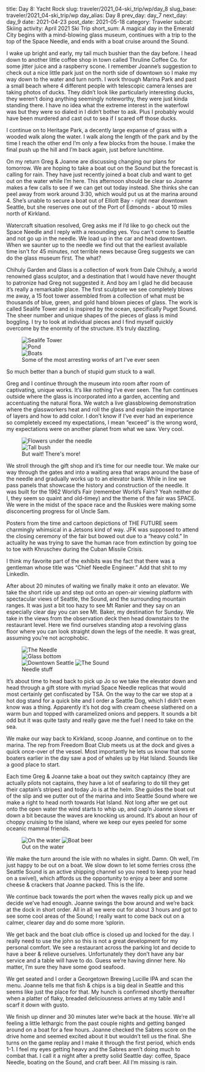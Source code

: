 title: Day 8: Yacht Rock
slug: traveler/2021_04-ski_trip/wp/day_8
slug_base: traveler/2021_04-ski_trip/wp
day_alias: Day 8
prev_day: day_7
next_day: day_9
date: 2021-04-23
post_date: 2021-05-18
category: Traveler
subcat: Skiing
activity: April 2021 Ski Trip
short_sum: A magical day in the Emerald City begins with a mind-blowing glass museum, continues with a trip to the top of the Space Needle, and ends with a boat cruise around the Sound.

I wake up bright and early, my tail much bushier than the day before. I head down to another little coffee shop in town called Thruline Coffee Co. for some jitter juice and a raspberry scone. I remember Joanne’s suggestion to check out a nice little park just on the north side of downtown so I make my way down to the water and turn north. I work through Marina Park and past a small beach where 4 different people with telescopic camera lenses are taking photos of ducks. They didn’t look like particularly interesting ducks, they weren’t doing anything seemingly noteworthy, they were just kinda standing there. I have no idea what the extreme interest in the waterfowl was but they were so dialed in I didn’t bother to ask. Plus I probably would have been murdered and cast out to sea if I scared off those ducks.

I continue on to Heritage Park, a decently large expanse of grass with a wooded walk along the water. I walk along the length of the park and by the time I reach the other end I’m only a few blocks from the house. I make the final push up the hill and I’m back again, just before lunchtime.

On my return Greg & Joanne are discussing changing our plans for tomorrow. We are hoping to take a boat out on the Sound but the forecast is calling for rain. They have just recently joined a boat club and want to get out on the water while I’m here. This afternoon should be clear so Joanne makes a few calls to see if we can get out today instead. She thinks she can peel away from work around 3:30, which would put us at the marina around 4. She’s unable to secure a boat out of Elliott Bay - right near downtown Seattle, but she reserves one out of the Port of Edmonds - about 10 miles north of Kirkland.

Watercraft situation resolved, Greg asks me if I’d like to go check out the Space Needle and I reply with a resounding yes. You can’t come to Seattle and not go up in the needle. We load up in the car and head downtown. When we saunter up to the needle we find out that the earliest available time isn't for 45 minutes, not terrible news because Greg suggests we can do the glass museum first. The what?

Chihuly Garden and Glass is a collection of work from Dale Chihuly, a world renowned glass sculptor, and a destination that I would have never thought to patronize had Greg not suggested it. And boy am I glad he did because it’s really a remarkable place. The first sculpture we see completely blows me away, a 15 foot tower assembled from a collection of what must be thousands of blue, green, and gold hand blown pieces of glass. The work is called Sealife Tower and is inspired by the ocean, specifically Puget Sound. The sheer number and unique shapes of the pieces of glass is mind boggling. I try to look at individual pieces and I find myself quickly overcome by the enormity of the structure. It’s truly dazzling.

<figure class="figure">
  <div class="row">
    <div class="col-6">
      <img class="figure-img img-fluid float-left rounded" src="/theme/images/traveler/2021_04-ski_trip/chihuly_1.jpg" alt="Sealife Tower">
    </div>
    <div class="col-6">
      <img class="figure-img img-fluid float-right rounded" src="/theme/images/traveler/2021_04-ski_trip/chihuly_2.jpg" alt="Pond">
    </div>
  </div>
  <img class="figure-img img-fluid mt-2 rounded" src="/theme/images/traveler/2021_04-ski_trip/chihuly_3.jpg" alt="Boats">
  <figcaption class="figure-caption">Some of the most arresting works of art I've ever seen</figcaption>
</figure>

So much better than a bunch of stupid gum stuck to a wall.

Greg and I continue through the museum into room after room of captivating, unique works. It’s like nothing I’ve ever seen. The fun continues outside where the glass is incorporated into a garden, accenting and accentuating the natural flora. We watch a live glassblowing demonstration where the glassworkers heat and roll the glass and explain the importance of layers and how to add color. I don’t know if I’ve ever had an experience so completely exceed my expectations, I mean “exceed” is the wrong word, my expectations were on another planet from what we saw. Very cool.

<figure class="figure">
  <div class="row">
    <div class="col-6">
      <img class="figure-img img-fluid float-left rounded" src="/theme/images/traveler/2021_04-ski_trip/chihuly_4.jpg" alt="Flowers under the needle">
    </div>
    <div class="col-6">
      <img class="figure-img img-fluid float-right rounded" src="/theme/images/traveler/2021_04-ski_trip/chihuly_5.jpg" alt="Tall bush">
    </div>
  </div>
  <figcaption class="figure-caption">But wait! There's more!</figcaption>
</figure>

We stroll through the gift shop and it’s time for our needle tour. We make our way through the gates and into a waiting area that wraps around the base of the needle and gradually works up to an elevator bank. While in line we pass panels that showcase the history and construction of the needle. It was built for the 1962 World’s Fair (remember World’s Fairs? Yeah neither do I, they seem so quaint and old-timey) and the theme of the fair was SPACE. We were in the midst of the space race and the Ruskies were making some disconcerting progress for ol Uncle Sam.

Posters from the time and cartoon depictions of THE FUTURE seem charmingly whimsical in a Jetsons kind of way. JFK was supposed to attend the closing ceremony of the fair but bowed out due to a “heavy cold.” In actuality he was trying to save the human race from extinction by going toe to toe with Khruschev during the Cuban Missile Crisis.

I think my favorite part of the exhibits was the fact that there was a gentleman whose title was “Chief Needle Engineer.” Add that shit to my LinkedIn.

After about 20 minutes of waiting we finally make it onto an elevator. We take the short ride up and step out onto an open-air viewing platform with spectacular views of Seattle, the Sound, and the surrounding mountain ranges. It was just a bit too hazy to see Mt Ranier and they say on an especially clear day you can see Mt. Baker, my destination for Sunday. We take in the views from the observation deck then head downstairs to the restaurant level. Here we find ourselves standing atop a revolving glass floor where you can look straight down the legs of the needle. It was great, assuming you’re not acrophobic.

<figure class="figure">
  <div class="row">
    <div class="col-6">
      <img class="figure-img img-fluid float-left rounded" src="/theme/images/traveler/2021_04-ski_trip/needle.jpg" alt="The Needle">
    </div>
    <div class="col-6">
      <img class="figure-img img-fluid float-right rounded" src="/theme/images/traveler/2021_04-ski_trip/glass_bottom.jpg" alt="Glass bottom">
    </div>
  </div>
  <img class="figure-img img-fluid mt-2 rounded" src="/theme/images/traveler/2021_04-ski_trip/seattle_dt.jpg" alt="Downtown Seattle">
  <img class="figure-img img-fluid mt-2 rounded" src="/theme/images/traveler/2021_04-ski_trip/sound_pano.jpg" alt="The Sound">
  <figcaption class="figure-caption">Needle stuff</figcaption>
</figure>

It’s about time to head back to pick up Jo so we take the elevator down and head through a gift store with myriad Space Needle replicas that would most certainly get confiscated by TSA. On the way to the car we stop at a hot dog stand for a quick bite and I order a Seattle Dog, which I didn’t even know was a thing. Apparently it’s hot dog with cream cheese slathered on a warm bun and topped with caramelized onions and peppers. It sounds a bit odd but it was quite tasty and really gave me the fuel I need to take on the sea.

We make our way back to Kirkland, scoop Joanne, and continue on to the marina. The rep from Freedom Boat Club meets us at the dock and gives a quick once-over of the vessel. Most importantly he lets us know that some boaters earlier in the day saw a pod of whales up by Hat Island. Sounds like a good place to start.

Each time Greg & Joanne take a boat out they switch captaincy (they are actually pilots not captains, they have a lot of seafaring to do till they get their captain’s stripes) and today Jo is at the helm. She guides the boat out of the slip and we putter out of the marina and into Seattle Sound where we make a right to head north towards Hat Island. Not long after we get out onto the open water the wind starts to whip up, and cap’n Joanne slows er down a bit because the waves are knocking us around. It’s about an hour of choppy cruising to the island, where we keep our eyes peeled for some oceanic mammal friends.

<figure class="figure">
  <img class="figure-img img-fluid rounded" src="/theme/images/traveler/2021_04-ski_trip/boat.jpg" alt="On the water">
  <img class="figure-img img-fluid mt-2 rounded" src="/theme/images/traveler/2021_04-ski_trip/boat_beer.jpg" alt="Boat beer">
  <figcaption class="figure-caption">Out on the water</figcaption>
</figure>

We make the turn around the isle with no whales in sight. Damn. Oh well, I’m just happy to be out on a boat. We slow down to let some ferries cross (the Seattle Sound is an active shipping channel so you need to keep your head on a swivel), which affords us the opportunity to enjoy a beer and some cheese & crackers that Joanne packed. This is the life.

We continue back towards the port when the waves really pick up and we decide we’ve had enough. Joanne swings the bow around and we’re back at the dock in short order. All in all we were out for about 3 hours and got to see some cool areas of the Sound; I really want to come back out on a calmer, clearer day and do some more ‘splorin.

We get back and the boat club office is closed up and locked for the day. I really need to use the john so this is not a great development for my personal comfort. We see a restaurant across the parking lot and decide to have a beer & relieve ourselves. Unfortunately they don’t have any bar service and a table will have to do. Guess we’re having dinner here. No matter, I’m sure they have some good seafood.

We get seated and I order a Georgetown Brewing Lucille IPA and scan the menu. Joanne tells me that fish & chips is a big deal in Seattle and this seems like just the place for that. My hunch is confirmed shortly thereafter when a platter of flaky, breaded deliciousness arrives at my table and I scarf it down with gusto.

We finish up dinner and 30 minutes later we’re back at the house. We’re all feeling a little lethargic from the past couple nights and getting banged around on a boat for a few hours. Joanne checked the Sabres score on the drive home and seemed excited about it but wouldn’t tell us the final. She turns on the game replay and I make it through the first period, which ends 1-1. I feel my eyes getting heavy and the Sabres aren’t doing much to combat that. I call it a night after a pretty solid Seattle day: coffee, Space Needle, boating on the Sound, and craft beer. All I’m missing is rain.